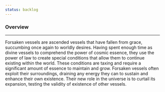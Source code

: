```yaml
---
status: backlog
---
```

### Overview  
___  
Forsaken vessels are ascended vessels that have fallen from grace, succumbing once again to worldly desires. Having spent enough time as divine vessels to comprehend the power of cosmic essence, they use the power of law to create special conditions that allow them to continue existing within the world. These conditions are taxing and require a significant amount of essence to maintain and grow. Forsaken vessels often exploit their surroundings, draining any energy they can to sustain and enhance their own existence. Their new role in the universe is to curtail its expansion, testing the validity of existence of other vessels.